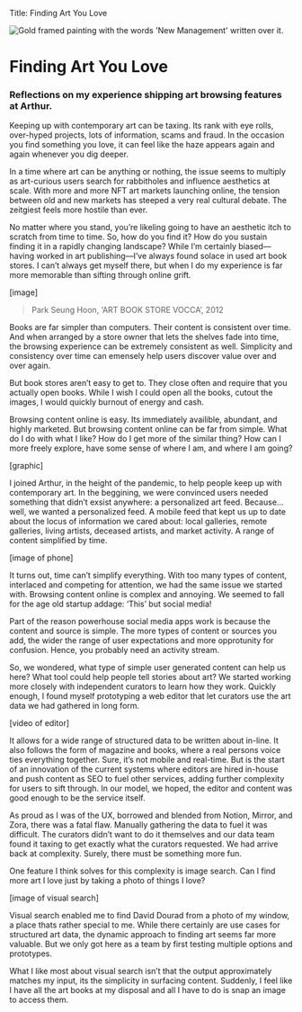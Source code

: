 Title: Finding Art You Love

![Gold framed painting with the words 'New Management' written over it.](/images/manage.png "Simon Deny, ‘New Management’ (installation detail view), 2014")

# Finding Art You Love

### Reflections on my experience shipping art browsing features at Arthur.

Keeping up with contemporary art can be taxing. Its rank with eye rolls, over-hyped projects, lots of information, scams and fraud. In the occasion you find something you love, it can feel like the haze appears again and again whenever you dig deeper.

In a time where art can be anything or nothing, the issue seems to multiply as art-curious users search for rabbitholes and influence aesthetics at scale. With more and more NFT art markets launching online, the tension between old and new markets has steeped a very real cultural debate. The zeitgiest feels more hostile than ever.

No matter where you stand, you’re likeling going to have an aesthetic itch to scratch from time to time. So, how do you find it? How do you sustain finding it in a rapidly changing landscape? While I’m certainly biased––having worked in art publishing––I’ve always found solace in used art book stores. I can’t always get myself there, but when I do my experience is far more memorable than sifting through online grift.

[image]

> Park Seung Hoon, ‘ART BOOK STORE VOCCA’, 2012

Books are far simpler than computers. Their content is consistent over time. And when arranged by a store owner that lets the shelves fade into time, the browsing experience can be extremely consistent as well. Simplicity and consistency over time can emensely help users discover value over and over again.

But book stores aren’t easy to get to. They close often and require that you actually open books. While I wish I could open all the books, cutout the images, I would quickly burnout of energy and cash.

Browsing content online is easy. Its immediately availible, abundant, and highly marketed. But browsing content online can be far from simple. What do I do with what I like? How do I get more of the similar thing? How can I more freely explore, have some sense of where I am, and where I am going?

[graphic]

I joined Arthur, in the height of the pandemic, to help people keep up with contemporary art. In the beggining, we were convinced users needed something that didn’t exsist anywhere: a personalized art feed. Because... well, we wanted a personalized feed. A mobile feed that kept us up to date about the locus of information we cared about: local galleries, remote galleries, living artists, deceased artists, and market activity. A range of content simplified by time.

[image of phone]

It turns out, time can’t simplify everything. With too many types of content, interlaced and competing for attention, we had the same issue we started with. Browsing content online is complex and annoying. We seemed to fall for the age old startup addage: ‘This’ but social media!

Part of the reason powerhouse social media apps work is because the content and source is simple. The more types of content or sources you add, the wider the range of user expectations and more opprotunity for confusion. Hence, you probably need an activity stream.

So, we wondered, what type of simple user generated content can help us here? What tool could help people tell stories about art? We started working more closely with independent curators to learn how they work. Quickly enough, I found myself prototyping a web editor that let curators use the art data we had gathered in long form.

[video of editor]

It allows for a wide range of structured data to be written about in-line. It also follows the form of magazine and books, where a real persons voice ties everything together. Sure, it’s not mobile and real-time. But is the start of an innovation of the current systems where editors are hired in-house and push content as SEO to fuel other services, adding further complexity for users to sift through. In our model, we hoped, the editor and content was good enough to be the service itself.

As proud as I was of the UX, borrowed and blended from Notion, Mirror, and Zora, there was a fatal flaw. Manually gathering the data to fuel it was difficult. The curators didn’t want to do it themselves and our data team found it taxing to get exactly what the curators requested. We had arrive back at complexity. Surely, there must be something more fun.

One feature I think solves for this complexity is image search. Can I find more art I love just by taking a photo of things I love?

[image of visual search]

Visual search enabled me to find David Dourad from a photo of my window, a place thats rather special to me. While there certainly are use cases for structured art data, the dynamic approach to finding art seems far more valuable. But we only got here as a team by first testing multiple options and prototypes.

What I like most about visual search isn’t that the output approximately matches my input, its the simplicity in surfacing content. Suddenly, I feel like I have all the art books at my disposal and all I have to do is snap an image to access them.
